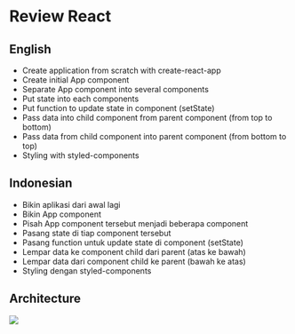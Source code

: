 # Review React

## English

- Create application from scratch with create-react-app
- Create initial App component
- Separate App component into several components
- Put state into each components
- Put function to update state in component (setState)
- Pass data into child component from parent component (from top to bottom)
- Pass data from child component into parent component (from bottom to top)
- Styling with styled-components

## Indonesian

- Bikin aplikasi dari awal lagi
- Bikin App component
- Pisah App component tersebut menjadi beberapa component
- Pasang state di tiap component tersebut
- Pasang function untuk update state di component (setState)
- Lempar data ke component child dari parent (atas ke bawah)
- Lempar data dari component child ke parent (bawah ke atas)
- Styling dengan styled-components

## Architecture

![](assets/architecture.png)
